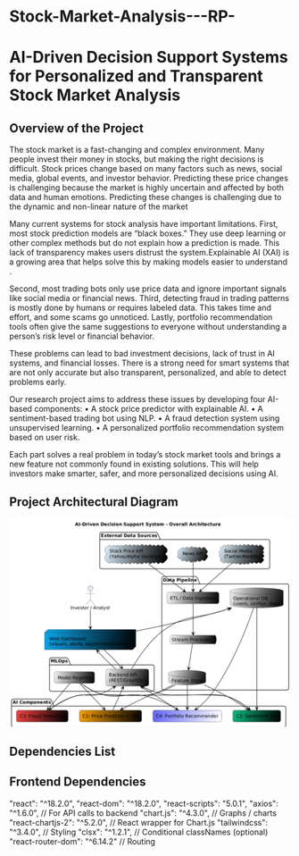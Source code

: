 # Stock-Market-Analysis---RP-
# AI-Driven Decision Support Systems for Personalized and Transparent Stock Market Analysis

## Overview of the Project

The stock market is a fast-changing and complex environment. Many people invest their money in stocks, but making the right decisions is difficult. Stock prices change based on many factors such as news, social media, global events, and investor behavior. Predicting these price changes is challenging because the market is highly uncertain and affected by both data and human emotions. Predicting these changes is challenging due to the dynamic and non-linear nature of the market

Many current systems for stock analysis have important limitations. First, most stock prediction models are “black boxes.” They use deep learning or other complex methods but do not explain how a prediction is made. This lack of transparency makes users distrust the system.Explainable AI (XAI) is a growing area that helps solve this by making models easier to understand .

Second, most trading bots only use price data and ignore important signals like social media or financial news. Third, detecting fraud in trading patterns is mostly done by humans or requires labeled data. This takes time and effort, and some scams go unnoticed. Lastly, portfolio recommendation tools often give the same suggestions to everyone without understanding a person’s risk level or financial behavior.

These problems can lead to bad investment decisions, lack of trust in AI systems, and financial losses. There is a strong need for smart systems that are not only accurate but also transparent, personalized, and able to detect problems early.

Our research project aims to address these issues by developing four AI-based components:
• A stock price predictor with explainable AI.
• A sentiment-based trading bot using NLP.
• A fraud detection system using unsupervised learning.
• A personalized portfolio recommendation system based on user risk.

Each part solves a real problem in today’s stock market tools and brings a new feature not commonly found in existing solutions. This will help investors make smarter, safer, and more personalized decisions using AI.

## Project Architectural Diagram

![alt text](image.png)

## Dependencies List 

## Frontend Dependencies

"react": "^18.2.0",
    "react-dom": "^18.2.0",
    "react-scripts": "5.0.1",
    "axios": "^1.6.0",                 // For API calls to backend
    "chart.js": "^4.3.0",              // Graphs / charts
    "react-chartjs-2": "^5.2.0",       // React wrapper for Chart.js
    "tailwindcss": "^3.4.0",           // Styling
    "clsx": "^1.2.1",                  // Conditional classNames (optional)
    "react-router-dom": "^6.14.2"      // Routing
